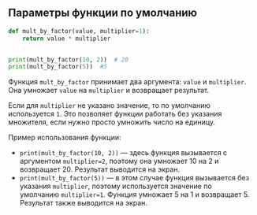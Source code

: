 ## Параметры функции по умолчанию

```python
def mult_by_factor(value, multiplier=1):  
    return value * multiplier  


print(mult_by_factor(10, 2))  # 20
print(mult_by_factor(5))  #5
```

Функция `mult_by_factor` принимает два аргумента: `value` и `multiplier`. Она умножает `value` на `multiplier` и возвращает результат.

Если для `multiplier` не указано значение, то по умолчанию используется `1`. Это позволяет функции работать без указания множителя, если нужно просто умножить число на единицу.

Пример использования функции:

- `print(mult_by_factor(10, 2))` — здесь функция вызывается с аргументом `multiplier=2`, поэтому она умножает 10 на 2 и возвращает 20. Результат выводится на экран.
- `print(mult_by_factor(5))` — в этом случае функция вызывается без указания `multiplier`, поэтому используется значение по умолчанию `multiplier=1`. Функция умножает 5 на 1 и возвращает 5. Результат также выводится на экран.